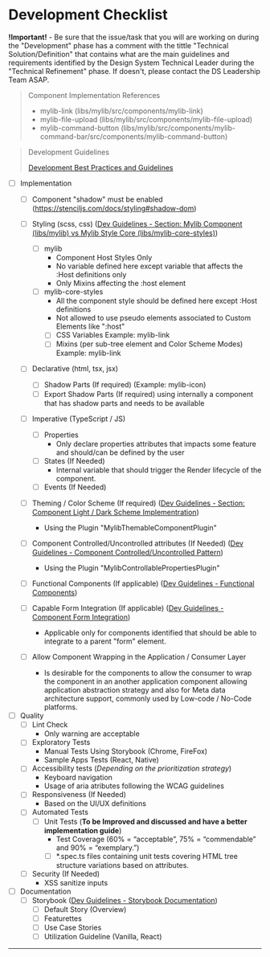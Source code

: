 # Development Checklist

**!Important!** - Be sure that the issue/task that you will are  working on during the "Development" phase has a comment with the tittle "Technical Solution/Definition" that contains what are the main guidelines and requirements identified by the Design System Technical Leader during the "Technical Refinement" phase. If doesn't, please contact the DS Leadership Team ASAP.

> Component Implementation References
>
> - mylib-link (libs/mylib/src/components/mylib-link)
> - mylib-file-upload (libs/mylib/src/components/mylib-file-upload)
> - mylib-command-button (libs/mylib/src/components/mylib-command-bar/src/components/mylib-command-button)

> Development Guidelines
>
> [Development Best Practices and Guidelines][dev-guidelines]

- [ ] Implementation
  - [ ] Component "shadow" must be enabled (<https://stenciljs.com/docs/styling#shadow-dom>)
  - [ ] Styling (scss, css) ([Dev Guidelines - Section: Mylib Component (libs/mylib) vs Mylib Style Core (libs/mylib-core-styles)][dev-guidelines])
    - [ ] mylib
      - Component Host Styles Only
      - No variable defined here except variable that affects the :Host definitions only
      - Only Mixins affecting the :host element
    - [ ] mylib-core-styles
      - All the component style should be defined here except :Host definitions
      - Not allowed to use pseudo elements associated to Custom Elements like ":host"
      - [ ] CSS Variables
            Example: mylib-link
      - [ ] Mixins (per sub-tree element and Color Scheme Modes)
            Example: mylib-link

  - [ ] Declarative (html, tsx, jsx)
    - [ ] Shadow Parts (If required) (Example: mylib-icon)
    - [ ] Export Shadow Parts (If required) using internally a component that has shadow parts and needs to be available

  - [ ] Imperative (TypeScript / JS)
    - [ ] Properties
      - Only declare properties attributes that impacts some feature and should/can be defined by the user
    - [ ] States (If Needed)
      - Internal variable that should trigger the Render lifecycle of the component.
    - [ ] Events (If Needed)

  - [ ] Theming / Color Scheme (If required) ([Dev Guidelines - Section: Component Light / Dark Scheme Implementration][dev-guidelines])
    - Using the Plugin "MylibThemableComponentPlugin"

  - [ ] Component Controlled/Uncontrolled attributes (If Needed) ([Dev Guidelines - Component Controlled/Uncontrolled Pattern][dev-guidelines])
    - Using the Plugin "MylibControllablePropertiesPlugin"

  - [ ] Functional Components (If applicable) ([Dev Guidelines - Functional Components][dev-guidelines])

  - [ ] Capable Form Integration (If applicable) ([Dev Guidelines - Component Form Integration][dev-guidelines])
    - Applicable only for components identified that should be able to integrate to a parent "form" element.

  - [ ] Allow Component Wrapping in the Application / Consumer Layer
    - Is desirable for the components to allow the consumer to wrap the component in an another application component allowing application abstraction strategy and also for Meta data architecture support, commonly used by Low-code / No-Code platforms.

- [ ] Quality
  - [ ] Lint Check
    - Only warning are acceptable
  - [ ] Exploratory Tests
    - Manual Tests Using Storybook (Chrome, FireFox)
    - Sample Apps Tests (React, Native)
  - [ ] Accessibility tests (_Depending on the prioritization strategy_)
    - Keyboard navigation
    - Usage of aria atributes following the WCAG guidelines
  - [ ] Responsiveness (If Needed)
    - Based on the UI/UX definitions
  - [ ] Automated Tests
    - [ ] Unit Tests (**To be Improved and discussed and have a better implementation guide**)
      - Test Coverage (60% = “acceptable”, 75% = “commendable” and 90% = “exemplary.”)
      - [ ] *.spec.ts files containing unit tests covering HTML tree structure variations based on attributes.
  - [ ] Security (If Needed)
    - XSS sanitize inputs

- [ ] Documentation
  - [ ] Storybook ([Dev Guidelines - Storybook Documentation][dev-guidelines])
    - [ ] Default Story (Overview)
    - [ ] Featurettes
    - [ ] Use Case Stories
    - [ ] Utilization Guideline (Vanilla, React)

---

[dev-guidelines]: ./Development%20Best%20Practices.md
